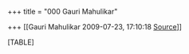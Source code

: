 +++
title = "000 Gauri Mahulikar"

+++
[[Gauri Mahulikar	2009-07-23, 17:10:18 [Source](https://groups.google.com/g/bvparishat/c/6f62jruE3yc)]]



[TABLE]

  

